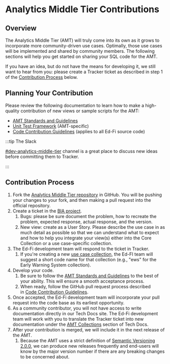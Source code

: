 # Analytics Middle Tier Contributions

## Overview

The Analytics Middle Tier (AMT) will truly come into its own as it grows to
incorporate more community-driven use cases. Optimally, those use cases will be
implemented and shared by community members. The following sections will help
you get started on sharing your SQL code for the AMT.

If you have an idea, but do not have the means for developing it, we still want
to hear from you: please create a Tracker ticket as described in step 1 of
the [Contribution
Process](http://techdocs.ed-fi.org/#contribution-process) below.

## Planning Your Contribution

Please review the following documentation to learn how to make a high-quality
contribution of new views or sample scripts for the AMT:

* [AMT Standards and
    Guidelines](https://edfi.atlassian.net/wiki/display/EDFITOOLS/AMT+Standards+and+Guidelines)
* [Unit Test
    Framework](https://edfi.atlassian.net/wiki/display/EDFITOOLS/Unit+Test+Framework) (AMT-specific)
* [Code Contribution
    Guidelines](https://edfi.atlassian.net/wiki/display/ETKB/Code+Contribution+Guidelines) (applies
    to all Ed-Fi source code)

:::tip The Slack

[#dev-analytics-middle-tier](https://ed-fi-alliance.slack.com/archives/CS82215JB)
channel is a great place to discuss new ideas before committing them to
Tracker.

:::

## Contribution Process

1. Fork the [Analytics Middle Tier
    repository](https://github.com/Ed-Fi-Alliance-OSS/Ed-Fi-Analytics-Middle-Tier) in
    GitHub. You will be pushing your changes to your fork, and then making a
    pull request into the official repository.
2. Create a ticket in the [BIA project](https://tracker.ed-fi.org/browse/BIA).
    1. Bugs: please be sure document the problem, how to recreate the problem,
        expected response, actual response, and the version.
    2. New view: create as a User Story. Please describe the use case in as
        much detail as possible so that we can understand what to expect and how
        to help you integrate your view(s) either into the Core Collection or a
        use case-specific collection.
3. The Ed-Fi development team will respond to the ticket in Tracker.
    1. If you're creating a new [use case
        collection](https://edfi.atlassian.net/wiki/display/EDFITOOLS/AMT+Collections),
        the Ed-FI team will suggest a short code name for that collection (e.g.,
        "ews" for the Early Warning System collection).
4. Develop your code.
    1. Be sure to follow the [AMT Standards and
        Guidelines](https://edfi.atlassian.net/wiki/display/EDFITOOLS/AMT+Standards+and+Guidelines) to
        the best of your ability. This will ensure a smooth acceptance process.
    2. When ready, follow the GitHub pull request process described in [Code
        Contribution
        Guidelines](https://edfi.atlassian.net/wiki/display/ETKB/Code+Contribution+Guidelines).
5. Once accepted, the Ed-Fi development team will incorporate your pull request
    into the code base as its earliest opportunity.
6. As a community contributor, you will not have access to write documentation
    directly in our Tech Docs site. The Ed-Fi development team will work with
    you to translate the Tracker ticket into new documentation under the [AMT
    Collections](https://edfi.atlassian.net/wiki/display/EDFITOOLS/AMT+Collections) section
    of Tech Docs.
7. After your contribution is merged, we will include it in the next release of
    the AMT.
    1. Because the AMT uses a strict definition of [Semantic Versioning
        2.0.0](https://semver.org/#semantic-versioning-200), we can produce new
        releases frequently and end-users will know by the major version number
        if there are any breaking changes to be concerned about.
